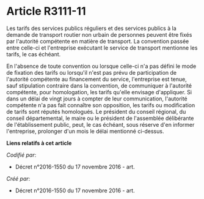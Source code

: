 # Article R3111-11

Les tarifs des services publics réguliers et des services publics à la demande de transport routier non urbain de personnes
peuvent être fixés par l'autorité compétente en matière de transport. La convention passée entre celle-ci et l'entreprise
exécutant le service de transport mentionne les tarifs, le cas échéant.

En l'absence de toute convention ou lorsque celle-ci n'a pas défini le mode de fixation des tarifs ou lorsqu'il n'est pas
prévu de participation de l'autorité compétente au financement du service, l'entreprise est tenue, sauf stipulation contraire
dans la convention, de communiquer à l'autorité compétente, pour homologation, les tarifs qu'elle envisage d'appliquer. Si
dans un délai de vingt jours à compter de leur communication, l'autorité compétente n'a pas fait connaître son opposition,
les tarifs ou modification de tarifs sont réputés homologués. Le président du conseil régional, du conseil départemental, le
maire ou le président de l'assemblée délibérante de l'établissement public, peut, le cas échéant, sous réserve d'en informer
l'entreprise, prolonger d'un mois le délai mentionné ci-dessus.

**Liens relatifs à cet article**

_Codifié par_:

  - Décret n°2016-1550 du 17 novembre 2016 - art.

_Créé par_:

  - Décret n°2016-1550 du 17 novembre 2016 - art.
